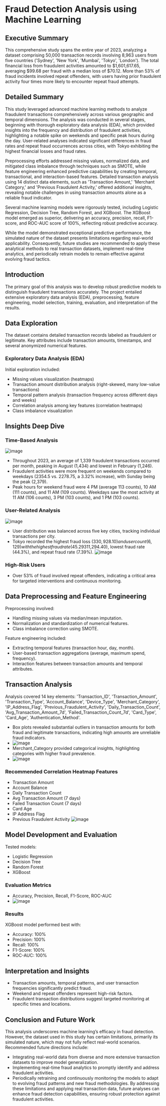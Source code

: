 # Fraud Detection Analysis using Machine Learning

## Executive Summary

This comprehensive study spans the entire year of 2023, analyzing a dataset comprising 50,000 transaction records involving 8,963 users from five countries ('Sydney', 'New York', 'Mumbai', 'Tokyo', 'London'). The total financial loss from fraudulent activities amounted to $1,601,617.65, averaging $99.68 per fraud with a median loss of $70.12. More than 53% of fraud incidents involved repeat offenders, with users having prior fraudulent activity four times more likely to encounter repeat fraud attempts.

## Detailed Summary

This study leveraged advanced machine learning methods to analyze fraudulent transactions comprehensively across various geographic and temporal dimensions. The analysis was conducted in several stages, beginning with thorough exploratory data analysis (EDA), which provided insights into the frequency and distribution of fraudulent activities, highlighting a notable spike on weekends and specific peak hours during the day. User-related analyses indicated significant differences in fraud rates and repeat fraud occurrences across cities, with Tokyo exhibiting the highest financial losses and fraud rates.

Preprocessing efforts addressed missing values, normalized data, and mitigated class imbalance through techniques such as SMOTE, while feature engineering enhanced predictive capabilities by creating temporal, transactional, and interaction-based features. Detailed transaction analysis using 14 distinct data elements, such as 'Transaction Amount,' 'Merchant Category,' and 'Previous Fraudulent Activity,' offered additional insights, revealing notable challenges in using transaction amounts alone as a reliable fraud indicator.

Several machine learning models were rigorously tested, including Logistic Regression, Decision Tree, Random Forest, and XGBoost. The XGBoost model emerged as superior, delivering an accuracy, precision, recall, F1-score, and ROC-AUC score of 100%, reflecting robust predictive accuracy.

While the model demonstrated exceptional predictive performance, the simulated nature of the dataset presents limitations regarding real-world applicability. Consequently, future studies are recommended to apply these analytical methods to real transaction datasets, implement real-time analytics, and periodically retrain models to remain effective against evolving fraud tactics.

## Introduction

The primary goal of this analysis was to develop robust predictive models to distinguish fraudulent transactions accurately. The project entailed extensive exploratory data analysis (EDA), preprocessing, feature engineering, model selection, training, evaluation, and interpretation of the results.

## Data Exploration

The dataset contains detailed transaction records labeled as fraudulent or legitimate. Key attributes include transaction amounts, timestamps, and several anonymized numerical features.

### Exploratory Data Analysis (EDA)

Initial exploration included:
- Missing values visualization (heatmaps)
- Transaction amount distribution analysis (right-skewed, many low-value transactions)
- Temporal pattern analysis (transaction frequency across different days and weeks)
- Correlation analysis among key features (correlation heatmaps)
- Class imbalance visualization

## Insights Deep Dive

### Time-Based Analysis
![image](https://github.com/user-attachments/assets/9225d740-7470-4241-8349-66cf5db13c04)
- Throughout 2023, an average of 1,339 fraudulent transactions occurred per month, peaking in August (1,434) and lowest in February (1,246).
- Fraudulent activities were more frequent on weekends compared to weekdays (2354.5 vs. 2278.75, a 3.32% increase), with Sunday being the peak (2,379).
- Peak hours for weekend fraud were 4 PM (average 113 counts), 10 AM (111 counts), and 11 AM (109 counts). Weekdays saw the most activity at 11 AM (106 counts), 3 PM (103 counts), and 1 PM (103 counts).

### User-Related Analysis

![image](https://github.com/user-attachments/assets/cbf54fbf-d482-4844-9c57-eaee16516852)
- User distribution was balanced across five key cities, tracking individual transactions per city.
- Tokyo recorded the highest fraud loss ($330,928.10) and user count (6,129) with the highest fraud rate (45.29%) and repeat fraud rate (7.86%). Mumbai had the lowest loss ($311,294.40), lowest fraud rate (44.3%), and repeat fraud rate (7.39%).
![image](https://github.com/user-attachments/assets/bd16948e-23a4-44e4-bb03-64d6cbcdce70)

### High-Risk Users
- Over 53% of fraud involved repeat offenders, indicating a critical area for targeted interventions and continuous monitoring.

## Data Preprocessing and Feature Engineering

Preprocessing involved:
- Handling missing values via median/mean imputation.
- Normalization and standardization of numerical features.
- Class imbalance correction using SMOTE.

Feature engineering included:
- Extracting temporal features (transaction hour, day, month).
- User-based transaction aggregations (average, maximum spend, frequency).
- Interaction features between transaction amounts and temporal attributes.

## Transaction Analysis
Analysis covered 14 key elements: 'Transaction_ID', 'Transaction_Amount', 'Transaction_Type', 'Account_Balance', 'Device_Type', 'Merchant_Category', 'IP_Address_Flag', 'Previous_Fraudulent_Activity', 'Daily_Transaction_Count', 'Avg_Transaction_Amount_7d', 'Failed_Transaction_Count_7d', 'Card_Type', 'Card_Age', 'Authentication_Method'.
- Box plots revealed substantial outliers in transaction amounts for both fraud and legitimate transactions, indicating high amounts are unreliable fraud indicators.
- ![image](https://github.com/user-attachments/assets/b8b1ec96-8795-4e00-8157-5007157c9022)
- Merchant_Category provided categorical insights, highlighting categories with higher fraud prevalence.
- ![image](https://github.com/user-attachments/assets/018c82da-e55f-4483-bbfd-53ef5d56c734)

### Recommended Correlation Heatmap Features
- Transaction Amount
- Account Balance
- Daily Transaction Count
- Avg Transaction Amount (7 days)
- Failed Transaction Count (7 days)
- Card Age
- IP Address Flag
- Previous Fraudulent Activity
![image](https://github.com/user-attachments/assets/3dd29676-f4c6-4ad6-9e73-9b0ae14de5fe)

## Model Development and Evaluation

Tested models:
- Logistic Regression
- Decision Tree
- Random Forest
- XGBoost

### Evaluation Metrics
- Accuracy, Precision, Recall, F1-Score, ROC-AUC
- ![image](https://github.com/user-attachments/assets/2de6ec17-bc01-43c1-80b3-fafc861368c9)


### Results
XGBoost model performed best with:
- Accuracy: 100%
- Precision: 100%
- Recall: 100%
- F1-Score: 100%
- ROC-AUC: 100%

## Interpretation and Insights
- Transaction amounts, temporal patterns, and user transaction frequencies significantly predict fraud.
- Weekend and repeat offenders represent high-risk factors.
- Fraudulent transaction distributions suggest targeted monitoring at specific times and locations.

## Conclusion and Future Work

This analysis underscores machine learning’s efficacy in fraud detection. However, the dataset used in this study has certain limitations, primarily its simulated nature, which may not fully reflect real-world scenarios. Recommended future directions include:
- Integrating real-world data from diverse and more extensive transaction datasets to improve model generalization.
- Implementing real-time fraud analytics to promptly identify and address fraudulent activities.
- Periodically retraining and continuously monitoring the models to adapt to evolving fraud patterns and new fraud methodologies.
By addressing these limitations and applying real transaction data, future analyses can enhance fraud detection capabilities, ensuring robust protection against fraudulent activities.





